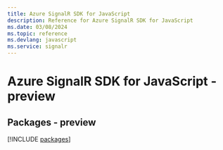 ```yaml
---
title: Azure SignalR SDK for JavaScript
description: Reference for Azure SignalR SDK for JavaScript
ms.date: 03/08/2024
ms.topic: reference
ms.devlang: javascript
ms.service: signalr
---
```

# Azure SignalR SDK for JavaScript - preview
## Packages - preview
[!INCLUDE [packages](signalr-index.md)]